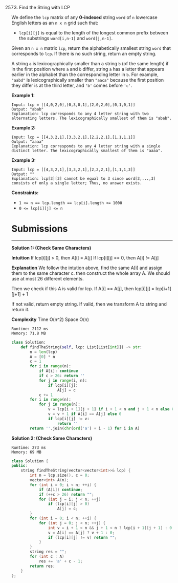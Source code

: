 2573. Find the String with LCP

We define the `lcp` matrix of any **0-indexed** string `word` of `n` lowercase English letters as an `n x n` grid such that:

* `lcp[i][j]` is equal to the length of the longest common prefix between the substrings `word[i,n-1]` and `word[j,n-1]`.

Given an `n x n` matrix `lcp`, return the alphabetically smallest string `word` that corresponds to `lcp`. If there is no such string, return an empty string.

A string `a` is lexicographically smaller than a string `b` (of the same length) if in the first position where `a` and `b` differ, string `a` has a letter that appears earlier in the alphabet than the corresponding letter in `b`. For example, `"aabd"` is lexicographically smaller than `"aaca"` because the first position they differ is at the third letter, and `'b'` comes before `'c'`.

 

**Example 1:**
```
Input: lcp = [[4,0,2,0],[0,3,0,1],[2,0,2,0],[0,1,0,1]]
Output: "abab"
Explanation: lcp corresponds to any 4 letter string with two alternating letters. The lexicographically smallest of them is "abab".
```

**Example 2:**
```
Input: lcp = [[4,3,2,1],[3,3,2,1],[2,2,2,1],[1,1,1,1]]
Output: "aaaa"
Explanation: lcp corresponds to any 4 letter string with a single distinct letter. The lexicographically smallest of them is "aaaa". 
```

**Example 3:**
```
Input: lcp = [[4,3,2,1],[3,3,2,1],[2,2,2,1],[1,1,1,3]]
Output: ""
Explanation: lcp[3][3] cannot be equal to 3 since word[3,...,3] consists of only a single letter; Thus, no answer exists.
```

**Constraints:**

* `1 <= n == lcp.length == lcp[i].length <= 1000`
* `0 <= lcp[i][j] <= n`

# Submissions
---
**Solution 1: (Check Same Characters)**

__Intuition__
If lcp[i][j] > 0, then A[i] = A[j]
If lcp[i][j] == 0, then A[i] != A[j]

__Explanation__
We follow the intution above,
find the same A[i] and assign them to the same character c.
then construct the whole array A.
We should use at most 26 different elements.

Then we check if this A is valid for lcp.
If A[i] == A[j],
then lcp[i][j] = lcp[i+1][j+1] + 1

If not valid, return empty string.
If valid, then we transform A to string and return it.


__Complexity__
Time O(n^2)
Space O(n)

```
Runtime: 2112 ms
Memory: 71.8 MB
```
```python
class Solution:
    def findTheString(self, lcp: List[List[int]]) -> str:
        n = len(lcp)
        A = [0] * n
        c = 1
        for i in range(n):
            if A[i]: continue
            if c > 26: return ''
            for j in range(i, n):
                if lcp[i][j]:
                    A[j] = c
            c += 1
        for i in range(n):
            for j in range(n):
                v = lcp[i + 1][j + 1] if i + 1 < n and j + 1 < n else 0
                v = v + 1 if A[i] == A[j] else 0
                if lcp[i][j] != v:
                    return ''
        return ''.join(chr(ord('a') + i - 1) for i in A)
```

**Solution 2: (Check Same Characters)**
```
Runtime: 273 ms
Memory: 69 MB
```
```c++
class Solution {
public:
    string findTheString(vector<vector<int>>& lcp) {
        int n = lcp.size(), c = 0;
        vector<int> A(n);
        for (int i = 0; i < n; ++i) {
            if (A[i]) continue;
            if (++c > 26) return "";
            for (int j = i; j < n; ++j)
                if (lcp[i][j] > 0)
                    A[j] = c;
        }
        for (int i = 0; i < n; ++i) {
            for (int j = 0; j < n; ++j) {
                int v = i + 1 < n && j + 1 < n ? lcp[i + 1][j + 1] : 0;
                v = A[i] == A[j] ? v + 1 : 0;
                if (lcp[i][j] != v) return "";
            }
        }
        string res = "";
        for (int c : A)
            res += 'a' + c - 1;
        return res;
    }
};
```

